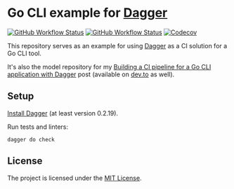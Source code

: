 # Go CLI example for [Dagger](https://dagger.io/)

[![GitHub Workflow Status](https://img.shields.io/github/workflow/status/sagikazarmark/dagger-go-cli/CI?style=flat-square)](https://github.com/sagikazarmark/dagger-go-cli/actions?query=workflow%3ACI)
[![GitHub Workflow Status](https://img.shields.io/github/workflow/status/sagikazarmark/dagger-go-cli/Dagger?style=flat-square)](https://github.com/sagikazarmark/dagger-go-cli/actions?query=workflow%3ADagger)
[![Codecov](https://img.shields.io/codecov/c/github/sagikazarmark/dagger-go-cli?style=flat-square)](https://codecov.io/gh/sagikazarmark/dagger-go-cli)

This repository serves as an example for using [Dagger](https://dagger.io/) as a CI solution for a Go CLI tool.

It's also the model repository for my [Building a CI pipeline for a Go CLI application with Dagger](https://sagikazarmark.hu/blog/dagger-go-cli/) post (available on [dev.to](https://dev.to/sagikazarmark/building-a-ci-pipeline-for-a-go-cli-application-with-dagger-1ik5) as well).

## Setup

[Install Dagger](https://docs.dagger.io/install) (at least version 0.2.19).

Run tests and linters:

```shell
dagger do check
```


## License

The project is licensed under the [MIT License](LICENSE).
